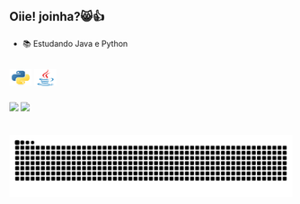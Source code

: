 ## Oiie! joinha?😸👍

- 📚 Estudando Java e Python

<div style="display: inline_block"><br>
<img align="center" alt="Rafa-Python" height="30" width="40" src="https://raw.githubusercontent.com/devicons/devicon/master/icons/python/python-original.svg">
<img align="center" alt="Rafa-Java" height="30" width="40" src="https://raw.githubusercontent.com/devicons/devicon/master/icons/java/java-original.svg">
</div> 

 ##
 
<div> 
  <a href="https://instagram.com/rai._.934" target="_blank"><img src="https://img.shields.io/badge/-Instagram-%23E4405F?style=for-the-badge&logo=instagram&logoColor=white" target="_blank"></a>
  <a href="https://discord.gg/issayz_50734" target="_blank"><img src="https://img.shields.io/badge/Discord-7289DA?style=for-the-badge&logo=discord&logoColor=white" target="_blank"></a>   
</div>

#

<picture>
  <source media="(prefers-color-scheme: dark)" srcset="https://raw.githubusercontent.com/Issayz/Issayz/output/github-contribution-grid-snake-dark.svg">
  <source media="(prefers-color-scheme: light)" srcset="https://raw.githubusercontent.com/Issayz/Issayz/output/github-contribution-grid-snake.svg">
  <img alt="github contribution grid snake animation" src="https://raw.githubusercontent.com/Issayz/Issayz/output/github-contribution-grid-snake.svg">
</picture>
